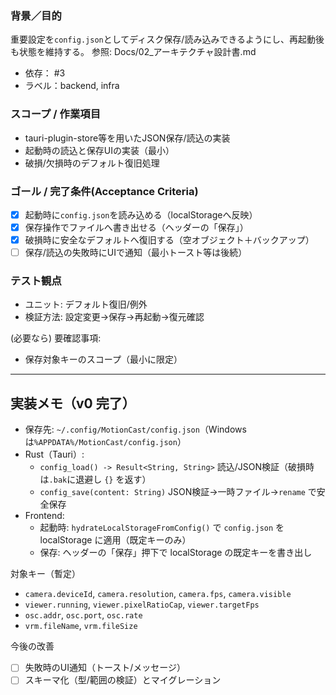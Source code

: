 ### 背景／目的
重要設定を`config.json`としてディスク保存/読み込みできるようにし、再起動後も状態を維持する。
参照: Docs/02_アーキテクチャ設計書.md

- 依存： #3
- ラベル：backend, infra

### スコープ / 作業項目
- tauri-plugin-store等を用いたJSON保存/読込の実装
- 起動時の読込と保存UIの実装（最小）
- 破損/欠損時のデフォルト復旧処理

### ゴール / 完了条件(Acceptance Criteria)
- [x] 起動時に`config.json`を読み込める（localStorageへ反映）
- [x] 保存操作でファイルへ書き出せる（ヘッダーの「保存」）
- [x] 破損時に安全なデフォルトへ復旧する（空オブジェクト＋バックアップ）
- [ ] 保存/読込の失敗時にUIで通知（最小トースト等は後続）

### テスト観点
- ユニット: デフォルト復旧/例外
- 検証方法: 設定変更→保存→再起動→復元確認

(必要なら) 要確認事項:
- 保存対象キーのスコープ（最小に限定）

---

## 実装メモ（v0 完了）

- 保存先: `~/.config/MotionCast/config.json`（Windowsは`%APPDATA%/MotionCast/config.json`）
- Rust（Tauri）:
  - `config_load() -> Result<String, String>` 読込/JSON検証（破損時は`.bak`に退避し `{}` を返す）
  - `config_save(content: String)` JSON検証→一時ファイル→`rename` で安全保存
- Frontend:
  - 起動時: `hydrateLocalStorageFromConfig()` で `config.json` を localStorage に適用（既定キーのみ）
  - 保存: ヘッダーの「保存」押下で localStorage の既定キーを書き出し

対象キー（暫定）
- `camera.deviceId`, `camera.resolution`, `camera.fps`, `camera.visible`
- `viewer.running`, `viewer.pixelRatioCap`, `viewer.targetFps`
- `osc.addr`, `osc.port`, `osc.rate`
- `vrm.fileName`, `vrm.fileSize`

今後の改善
- [ ] 失敗時のUI通知（トースト/メッセージ）
- [ ] スキーマ化（型/範囲の検証）とマイグレーション
